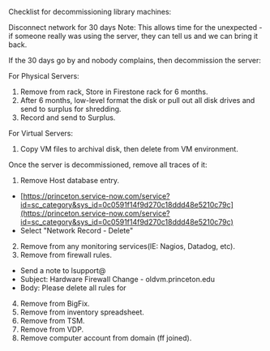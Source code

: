 Checklist for decommissioning library machines:

Disconnect network for 30 days
Note: This allows time for the unexpected - if someone really was using the server, they can tell us and we can bring it back.

If the 30 days go by and nobody complains, then decommission the server:

For Physical Servers:
1. Remove from rack, Store in Firestone rack for 6 months.
2. After 6 months, low-level format the disk or pull out all disk drives and send to surplus for shredding.
3. Record and send to Surplus.

For Virtual Servers:
1. Copy VM files to archival disk, then delete from VM environment.

Once the server is decommissioned, remove all traces of it:
1. Remove Host database entry.
  * [https://princeton.service-now.com/service?id=sc_category&sys_id=0c0591f14f9d270c18ddd48e5210c79c](https://princeton.service-now.com/service?id=sc_category&sys_id=0c0591f14f9d270c18ddd48e5210c79c)
  * Select "Network Record - Delete"
2. Remove from any monitoring services(IE: Nagios, Datadog, etc).
3. Remove from firewall rules.
  * Send a note to lsupport@ 
  * Subject: Hardware Firewall Change - oldvm.princeton.edu
  * Body: Please delete all rules for
4. Remove from BigFix.
5. Remove from inventory spreadsheet.
6. Remove from TSM.
7. Remove from VDP.
8. Remove computer account from domain (ff joined).
